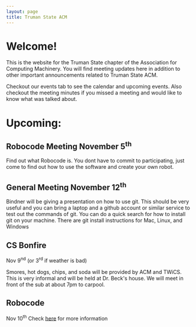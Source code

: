 ```yaml
---
layout: page
title: Truman State ACM
---
```


# Welcome!

This is the website for the Truman State chapter of the Association for Computing Machinery. You will find meeting updates here in addition to other important announcements related to Truman State ACM. 

Checkout our events tab to see the calendar and upcoming events. Also checkout the meeting minutes if you missed a meeting and would like to know what was talked about. 


# Upcoming:  

## Robocode Meeting November 5<sup>th</sup>

Find out what Robocode is. You dont have to commit to participating, just come to find out how to use the software and create your own robot. 

## General Meeting November 12<sup>th</sup>

Bindner will be giving a presentation on how to use git. This should be very useful and you can bring a laptop and a github account or similar service to test out the commands of git. You can do a quick search for how to install git on your machine. There are git install instructions for Mac, Linux, and Windows


## CS Bonfire 

Nov 9<sup>nd</sup> (or 3<sup>rd</sup> if weather is bad) 
 
Smores, hot dogs, chips, and soda will be provided by ACM and TWiCS. This is very informal and will be held at Dr. Beck's house. We will meet in front of the sub at about 7pm to carpool. 
 
## Robocode

Nov 10<sup>th</sup>
Check [here][RC] for more information


[interview]: https://docs.google.com/spreadsheets/d/1FiJR25jzb8O0iBQsuOHvjy3qT0Tc6RAPPldPe47iPAA/edit#gid=0
[RC]: http://acm.truman.edu/acm/robocode/